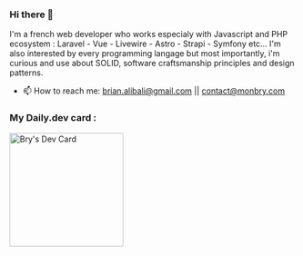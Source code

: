 ### Hi there 👋

I'm a french web developer who works especialy with Javascript and PHP ecosystem : Laravel - Vue - Livewire - Astro - Strapi - Symfony etc...
I'm also interested by every programming langage but most importantly, i'm curious and use about SOLID, software craftsmanship principles and design patterns.

- 📫 How to reach me: brian.alibali@gmail.com || contact@monbry.com

### My Daily.dev card : 

<a href="https://app.daily.dev/Bry"><img src="https://api.daily.dev/devcards/a2212a9ea790432eb60b94bc0cc26809.png?r=6fh" width="200" alt="Bry's Dev Card"/></a>

